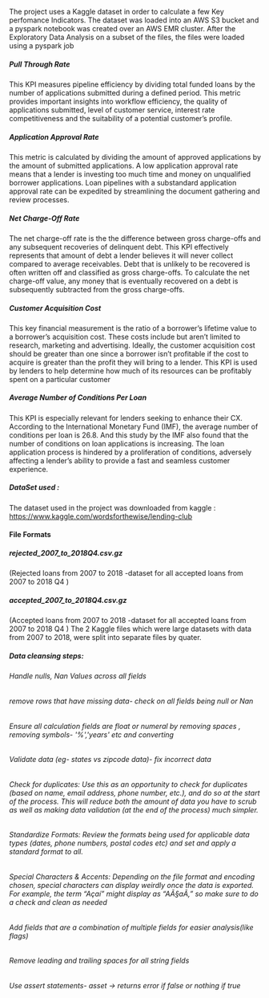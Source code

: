 The project uses a Kaggle dataset in order to calculate a few Key perfomance Indicators. The dataset was loaded into an AWS S3 bucket and a pyspark notebook was created over an AWS EMR cluster. After the Exploratory Data Analysis on a subset of the files, the files were loaded using a pyspark job


##### Pull Through Rate
This KPI measures pipeline efficiency by dividing total funded loans by the number of applications submitted during a defined period. This metric provides important insights into workflow efficiency, the quality of applications submitted, level of customer service, interest rate competitiveness and the suitability of a potential customer’s profile.
##### Application Approval Rate
This metric is calculated by dividing the amount of approved applications by the amount of submitted applications.
A low application approval rate means that a lender is investing too much time and money on unqualified borrower applications. Loan pipelines with a substandard application approval rate can be expedited by streamlining the document gathering and review processes.
##### Net Charge-Off Rate
The net charge-off rate is the the difference between gross charge-offs and any subsequent recoveries of delinquent debt. This KPI effectively represents that amount of debt a lender believes it will never collect compared to average receivables. Debt that is unlikely to be recovered is often written off and classified as gross charge-offs. To calculate the net charge-off value, any money that is eventually recovered on a debt is subsequently subtracted from the gross charge-offs.
##### Customer Acquisition Cost
This key financial measurement is the ratio of a borrower’s lifetime value to a borrower’s acquisition cost. These costs include but aren’t limited to research, marketing and advertising. Ideally, the customer acquisition cost should be greater than one since a borrower isn’t profitable if the cost to acquire is greater than the profit they will bring to a lender. This KPI is used by lenders to help determine how much of its resources can be profitably spent on a particular customer
##### Average Number of Conditions Per Loan
This KPI is especially relevant for lenders seeking to enhance their CX. According to the International Monetary Fund (IMF), the average number of conditions per loan is 26.8. And this study by the IMF also found that the number of conditions on loan applications is increasing. The loan application process is hindered by a proliferation of conditions, adversely affecting a lender’s ability to provide a fast and seamless customer experience.


##### DataSet used :
The dataset used in the project was downloaded from kaggle :
https://www.kaggle.com/wordsforthewise/lending-club
#### File Formats
##### rejected_2007_to_2018Q4.csv.gz
(Rejected loans from 2007 to 2018 -dataset for all accepted loans from 2007 to 2018 Q4 )
##### accepted_2007_to_2018Q4.csv.gz
(Accepted loans from 2007 to 2018 -dataset for all accepted loans from 2007 to 2018 Q4 )
The 2 Kaggle files which were large datasets with data from 2007 to 2018, were split into separate files by quater.

##### Data cleansing steps: 
###### Handle nulls, Nan Values across all fields 
###### remove rows that have missing data- check on all fields being null or Nan 
###### Ensure all calculation fields are float or numeral by removing spaces , removing symbols- '%','years' etc and converting
###### Validate data (eg- states vs zipcode data)- fix incorrect data
###### Check for duplicates: Use this as an opportunity to check for duplicates (based on name, email address, phone number, etc.), and do so at the start of the process. This will reduce both the amount of data you have to scrub as well as making data validation (at the end of the process) much simpler. 
###### Standardize Formats: Review the formats being used for applicable data types (dates, phone numbers, postal codes etc) and set and apply a standard format to all. 
###### Special Characters & Accents: Depending on the file format and encoding chosen, special characters can display weirdly once the data is exported. For example, the term “Açaí” might display as “AÃ§aÃ,”­ so make sure to do a check and clean as needed
###### Add fields that are a combination of multiple fields for easier analysis(like flags)
###### Remove leading and trailing spaces for all string fields
###### Use assert statements- asset <condition>-> returns error if false or nothing if true
 

